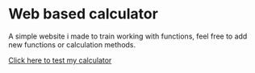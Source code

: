 # Web based calculator
A simple website i made to train working with functions, 
feel free to add new functions or calculation methods.

[Click here to test my calculator](https://giorgiojacomella.github.io/calculator_js/)
